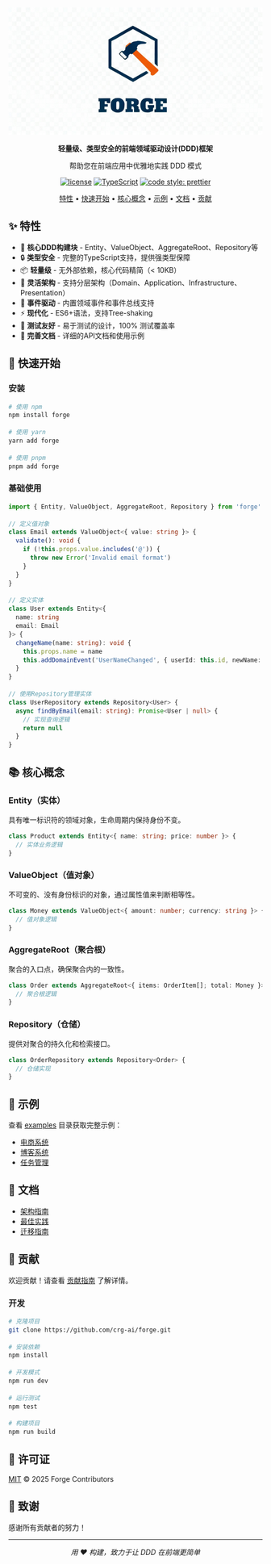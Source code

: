 <div style="text-align:center; with">
 <img src="site/public/assets/github-logo.png" />
</div>

<div align="center">

**轻量级、类型安全的前端领域驱动设计(DDD)框架**

帮助您在前端应用中优雅地实践 DDD 模式

<!-- 等待 NPM 包发布后启用
[![npm version](https://img.shields.io/npm/v/@your-scope/forge.svg?style=flat-square)](https://www.npmjs.com/package/@your-scope/forge)
[![npm downloads](https://img.shields.io/npm/dm/@your-scope/forge.svg?style=flat-square)](https://www.npmjs.com/package/@your-scope/forge)
[![bundle size](https://img.shields.io/bundlephobia/minzip/@your-scope/forge?style=flat-square)](https://bundlephobia.com/package/@your-scope/forge)
-->

[![license](https://img.shields.io/badge/license-MIT-blue.svg?style=flat-square)](./LICENSE)
[![TypeScript](https://img.shields.io/badge/TypeScript-5.9-blue.svg?style=flat-square)](https://www.typescriptlang.org/)
[![code style: prettier](https://img.shields.io/badge/code_style-prettier-ff69b4.svg?style=flat-square)](https://github.com/prettier/prettier)

<!-- 创建 GitHub 仓库后取消注释 -->
<!--
[![CI Status](https://img.shields.io/github/actions/workflow/status/crg-ai/forge/ci.yml?branch=main&style=flat-square&label=CI)](https://github.com/crg-ai/forge/actions/workflows/ci.yml)
[![Coverage Status](https://img.shields.io/codecov/c/github/crg-ai/forge?style=flat-square)](https://codecov.io/gh/crg-ai/forge)
[![GitHub stars](https://img.shields.io/github/stars/crg-ai/forge?style=flat-square)](https://github.com/crg-ai/forge/stargazers)
[![GitHub issues](https://img.shields.io/github/issues/crg-ai/forge?style=flat-square)](https://github.com/crg-ai/forge/issues)
[![GitHub pull requests](https://img.shields.io/github/issues-pr/crg-ai/forge?style=flat-square)](https://github.com/crg-ai/forge/pulls)
[![Contributors](https://img.shields.io/github/contributors/crg-ai/forge?style=flat-square)](https://github.com/crg-ai/forge/graphs/contributors)
-->

[特性](#-特性) • [快速开始](#-快速开始) • [核心概念](#-核心概念) • [示例](#-示例) • [文档](#-文档) • [贡献](#-贡献)

</div>

## ✨ 特性

- 🎯 **核心DDD构建块** - Entity、ValueObject、AggregateRoot、Repository等
- 🔒 **类型安全** - 完整的TypeScript支持，提供强类型保障
- 📦 **轻量级** - 无外部依赖，核心代码精简（< 10KB）
- 🎨 **灵活架构** - 支持分层架构（Domain、Application、Infrastructure、Presentation）
- 🚀 **事件驱动** - 内置领域事件和事件总线支持
- ⚡ **现代化** - ES6+语法，支持Tree-shaking
- 🧪 **测试友好** - 易于测试的设计，100% 测试覆盖率
- 📝 **完善文档** - 详细的API文档和使用示例

## 🚀 快速开始

### 安装

```bash
# 使用 npm
npm install forge

# 使用 yarn
yarn add forge

# 使用 pnpm
pnpm add forge
```

### 基础使用

```typescript
import { Entity, ValueObject, AggregateRoot, Repository } from 'forge'

// 定义值对象
class Email extends ValueObject<{ value: string }> {
  validate(): void {
    if (!this.props.value.includes('@')) {
      throw new Error('Invalid email format')
    }
  }
}

// 定义实体
class User extends Entity<{
  name: string
  email: Email
}> {
  changeName(name: string): void {
    this.props.name = name
    this.addDomainEvent('UserNameChanged', { userId: this.id, newName: name })
  }
}

// 使用Repository管理实体
class UserRepository extends Repository<User> {
  async findByEmail(email: string): Promise<User | null> {
    // 实现查询逻辑
    return null
  }
}
```

## 📚 核心概念

### Entity（实体）

具有唯一标识符的领域对象，生命周期内保持身份不变。

```typescript
class Product extends Entity<{ name: string; price: number }> {
  // 实体业务逻辑
}
```

### ValueObject（值对象）

不可变的、没有身份标识的对象，通过属性值来判断相等性。

```typescript
class Money extends ValueObject<{ amount: number; currency: string }> {
  // 值对象逻辑
}
```

### AggregateRoot（聚合根）

聚合的入口点，确保聚合内的一致性。

```typescript
class Order extends AggregateRoot<{ items: OrderItem[]; total: Money }> {
  // 聚合根逻辑
}
```

### Repository（仓储）

提供对聚合的持久化和检索接口。

```typescript
class OrderRepository extends Repository<Order> {
  // 仓储实现
}
```

## 🎯 示例

查看 [examples](./examples) 目录获取完整示例：

- [电商系统](./examples/e-commerce)
- [博客系统](./examples/blog)
- [任务管理](./examples/todo)

## 📖 文档

<!-- API 文档链接将在 GitHub Pages 配置后启用 -->
<!-- - [API 文档](https://crg-ai.github.io/forge) -->

- [架构指南](./docs/architecture.md)
- [最佳实践](./docs/best-practices.md)
- [迁移指南](./docs/migration.md)

## 🤝 贡献

欢迎贡献！请查看 [贡献指南](CONTRIBUTING.md) 了解详情。

### 开发

```bash
# 克隆项目
git clone https://github.com/crg-ai/forge.git

# 安装依赖
npm install

# 开发模式
npm run dev

# 运行测试
npm test

# 构建项目
npm run build
```

## 📄 许可证

[MIT](LICENSE) © 2025 Forge Contributors

## 🙏 致谢

感谢所有贡献者的努力！

<!-- 创建 GitHub 仓库后启用
<a href="https://github.com/crg-ai/forge/graphs/contributors">
  <img src="https://contrib.rocks/image?repo=crg-ai/forge" alt="Contributors" />
</a>
-->

---

<div align="center">

_用 ❤️ 构建，致力于让 DDD 在前端更简单_

</div>
